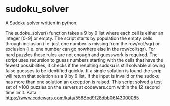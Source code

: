 # sudoku_solver
A Sudoku solver written in python.

The sudoku_solver() function takes a 9 by 9 list where each cell is either an integer [0-9] or empty. The script starts by population the empty cells through inclusion (i.e. just one number is missing from the row/col/sqr) or exclusion (i.e. one number can go nowhere else in the row/col/sqr). For hard puzzles these rules are not enough and guesswork is required. The script uses recursion to guess numbers starting with the cells that have the fewest possibilities, it checks if the resulting sudoku is still solvable allowing false guesses to be identified quickly. If a single solution is found the scrip will return that solution as a 9 by 9 list. If the input is invalid or the sudoku has more than one solution an exception is raised. This script solved a test set of >100 puzzles on the servers at codewars.com within the 12 second time limit. Kata: https://www.codewars.com/kata/5588bd9f28dbb06f43000085
